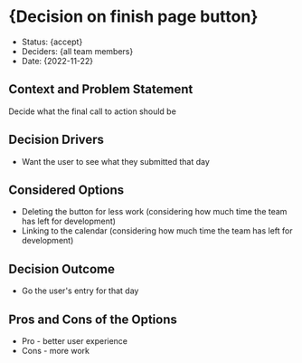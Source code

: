 # {Decision on finish page button}

* Status: {accept}
* Deciders: {all team members} <!-- optional -->
* Date: {2022-11-22} <!-- optional -->

## Context and Problem Statement

Decide what the final call to action should be

## Decision Drivers <!-- optional -->

* Want the user to see what they submitted that day

## Considered Options

* Deleting the button for less work (considering how much time the team has left for development)
* Linking to the calendar (considering how much time the team has left for development)

## Decision Outcome

* Go the user's entry for that day

## Pros and Cons of the Options <!-- optional -->

* Pro - better user experience
* Cons - more work

<!-- markdownlint-disable-file MD013 -->